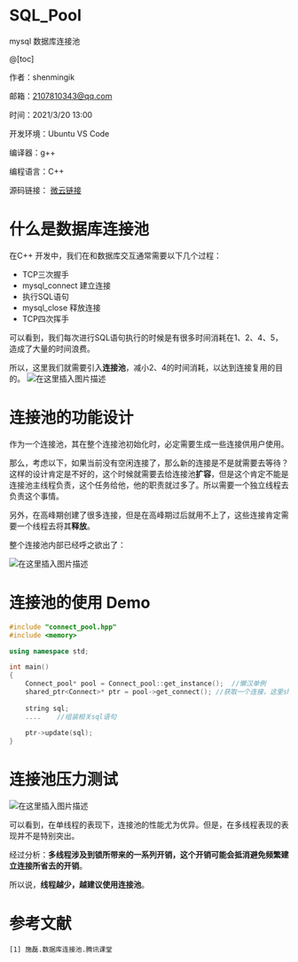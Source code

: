 # SQL_Pool
mysql 数据库连接池

@[toc]


作者：shenmingik

邮箱：2107810343@qq.com

时间：2021/3/20 13:00

开发环境：Ubuntu VS Code

编译器：g++

编程语言：C++

源码链接：
[微云链接](https://share.weiyun.com/XMDiXdsF)

# 什么是数据库连接池
在C++ 开发中，我们在和数据库交互通常需要以下几个过程：

-	TCP三次握手
-	mysql_connect 建立连接
-	执行SQL语句
-	mysql_close 释放连接
-	TCP四次挥手

可以看到，我们每次进行SQL语句执行的时候是有很多时间消耗在1、2、4、5，造成了大量的时间浪费。

所以，这里我们就需要引入**连接池**，减小2、4的时间消耗，以达到连接复用的目的。
![在这里插入图片描述](https://img-blog.csdnimg.cn/20210320123609838.png?x-oss-process=image/watermark,type_ZmFuZ3poZW5naGVpdGk,shadow_10,text_aHR0cHM6Ly9ibG9nLmNzZG4ubmV0L3NoZW5taW5neHVlSVQ=,size_16,color_FFFFFF,t_70)
# 连接池的功能设计
作为一个连接池，其在整个连接池初始化时，必定需要生成一些连接供用户使用。

那么，考虑以下，如果当前没有空闲连接了，那么新的连接是不是就需要去等待？
这样的设计肯定是不好的，这个时候就需要去给连接池**扩容**，但是这个肯定不能是连接池主线程负责，这个任务给他，他的职责就过多了。所以需要一个独立线程去负责这个事情。

另外，在高峰期创建了很多连接，但是在高峰期过后就用不上了，这些连接肯定需要一个线程去将其**释放**。

整个连接池内部已经呼之欲出了：

![在这里插入图片描述](https://img-blog.csdnimg.cn/20210320124652445.png?x-oss-process=image/watermark,type_ZmFuZ3poZW5naGVpdGk,shadow_10,text_aHR0cHM6Ly9ibG9nLmNzZG4ubmV0L3NoZW5taW5neHVlSVQ=,size_16,color_FFFFFF,t_70)
# 连接池的使用 Demo

```cpp
#include "connect_pool.hpp"
#include <memory>

using namespace std;

int main()
{
    Connect_pool* pool = Connect_pool::get_instance();	//懒汉单例
    shared_ptr<Connect>* ptr = pool->get_connect();	//获取一个连接，这里shread_ptr的删除器重写了，可以看源码
    
    string sql;
    ....	//组装相关sql语句
	
    ptr->update(sql);
}
```

# 连接池压力测试
![在这里插入图片描述](https://img-blog.csdnimg.cn/20210320125526588.png?x-oss-process=image/watermark,type_ZmFuZ3poZW5naGVpdGk,shadow_10,text_aHR0cHM6Ly9ibG9nLmNzZG4ubmV0L3NoZW5taW5neHVlSVQ=,size_16,color_FFFFFF,t_70)

可以看到，在单线程的表现下，连接池的性能尤为优异。但是，在多线程表现的表现并不是特别突出。

经过分析：**多线程涉及到锁所带来的一系列开销，这个开销可能会抵消避免频繁建立连接所省去的开销**。

所以说，**线程越少，越建议使用连接池**。

# 参考文献
	[1] 施磊.数据库连接池.腾讯课堂
